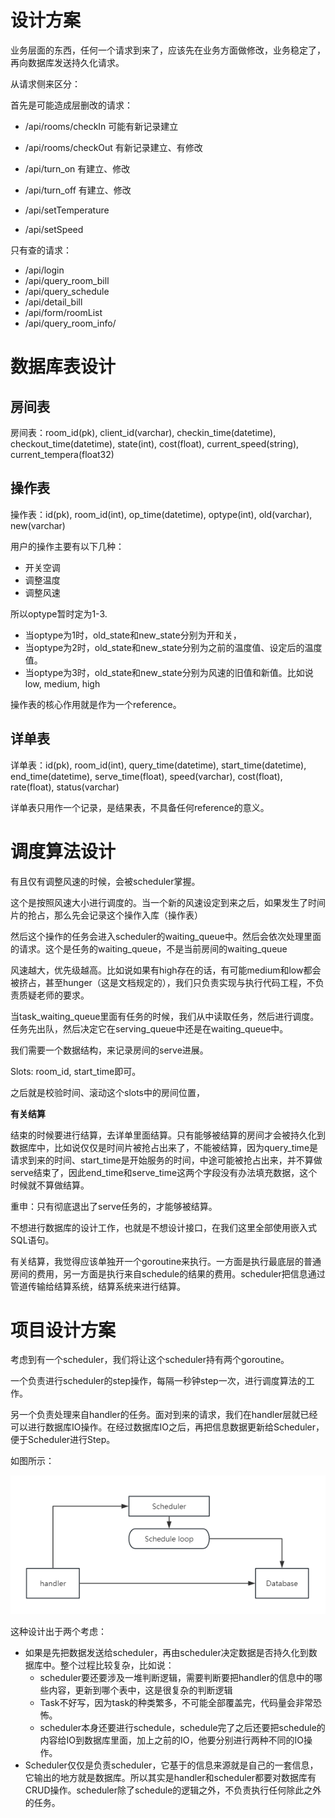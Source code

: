 # 设计方案

业务层面的东西，任何一个请求到来了，应该先在业务方面做修改，业务稳定了，再向数据库发送持久化请求。



从请求侧来区分：

首先是可能造成层删改的请求：

+ /api/rooms/checkIn  可能有新记录建立

+ /api/rooms/checkOut  有新记录建立、有修改

+ /api/turn_on   有建立、修改

+ /api/turn_off  有建立、修改

+ /api/setTemperature

+ /api/setSpeed

  <!-- + /api/rooms/updateRooms -->



只有查的请求：

+ /api/login
+ /api/query_room_bill
+ /api/query_schedule
+ /api/detail_bill
+ /api/form/roomList
+ /api/query_room_info/

# 数据库表设计
## 房间表

房间表：room_id(pk), client_id(varchar), checkin_time(datetime), checkout_time(datetime), state(int), cost(float), current_speed(string), current_tempera(float32)



## 操作表
操作表：id(pk), room_id(int), op_time(datetime), optype(int), old(varchar), new(varchar)

用户的操作主要有以下几种：
+ 开关空调
+ 调整温度
+ 调整风速

所以optype暂时定为1-3.
+ 当optype为1时，old_state和new_state分别为开和关，
+ 当optype为2时，old_state和new_state分别为之前的温度值、设定后的温度值。
+ 当optype为3时，old_state和new_state分别为风速的旧值和新值。比如说low, medium, high

操作表的核心作用就是作为一个reference。



## 详单表
详单表：id(pk), room_id(int), query_time(datetime), start_time(datetime), end_time(datetime), serve_time(float), speed(varchar), cost(float), rate(float), status(varchar)

详单表只用作一个记录，是结果表，不具备任何reference的意义。




# 调度算法设计
有且仅有调整风速的时候，会被scheduler掌握。

这个是按照风速大小进行调度的。当一个新的风速设定到来之后，如果发生了时间片的抢占，那么先会记录这个操作入库（操作表）

然后这个操作的任务会进入scheduler的waiting_queue中。然后会依次处理里面的请求。这个是任务的waiting_queue，不是当前房间的waiting_queue

风速越大，优先级越高。比如说如果有high存在的话，有可能medium和low都会被挤占，甚至hunger（这是文档规定的），我们只负责实现与执行代码工程，不负责质疑老师的要求。

当task_waiting_queue里面有任务的时候，我们从中读取任务，然后进行调度。任务先出队，然后决定它在serving_queue中还是在waiting_queue中。

我们需要一个数据结构，来记录房间的serve进展。

Slots: room_id, start_time即可。

之后就是校验时间、滚动这个slots中的房间位置，



__有关结算__

结束的时候要进行结算，去详单里面结算。只有能够被结算的房间才会被持久化到数据库中，比如说仅仅是时间片被抢占出来了，不能被结算，因为query_time是请求到来的时间、start_time是开始服务的时间，中途可能被抢占出来，并不算做serve结束了，因此end_time和serve_time这两个字段没有办法填充数据，这个时候就不算做结算。

重申：只有彻底退出了serve任务的，才能够被结算。

不想进行数据库的设计工作，也就是不想设计接口，在我们这里全部使用嵌入式SQL语句。

有关结算，我觉得应该单独开一个goroutine来执行。一方面是执行最底层的普通房间的费用，另一方面是执行来自schedule的结果的费用。scheduler把信息通过管道传输给结算系统，结算系统来进行结算。





# 项目设计方案

考虑到有一个scheduler，我们将让这个scheduler持有两个goroutine。

一个负责进行scheduler的step操作，每隔一秒钟step一次，进行调度算法的工作。

另一个负责处理来自handler的任务。面对到来的请求，我们在handler层就已经可以进行数据库IO操作。在经过数据库IO之后，再把信息数据更新给Scheduler，便于Scheduler进行Step。

如图所示：

![structure](assets/structure.png)

这种设计出于两个考虑：

+ 如果是先把数据发送给scheduler，再由scheduler决定数据是否持久化到数据库中。整个过程比较复杂，比如说：
    + scheduler要还要涉及一堆判断逻辑，需要判断要把handler的信息中的哪些内容，更新到哪个表中，这是很复杂的判断逻辑
    + Task不好写，因为task的种类繁多，不可能全部覆盖完，代码量会非常恐怖。
    + scheduler本身还要进行schedule，schedule完了之后还要把schedule的内容给IO到数据库里面，加上之前的IO，他要分别进行两种不同的IO操作。
+ Scheduler仅仅是负责scheduler，它基于的信息来源就是自己的一套信息，它输出的地方就是数据库。所以其实是handler和scheduler都要对数据库有CRUD操作。scheduler除了schedule的逻辑之外，不负责执行任何除此之外的任务。

